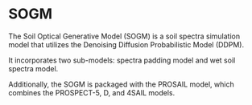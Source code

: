 # SOGM
The Soil Optical Generative Model (SOGM) is a soil spectra simulation model that utilizes the Denoising Diffusion Probabilistic Model (DDPM).

It incorporates two sub-models: spectra padding model and wet soil spectra model.

Additionally, the SOGM is packaged with the PROSAIL model, which combines the PROSPECT-5, D, and 4SAIL models.
